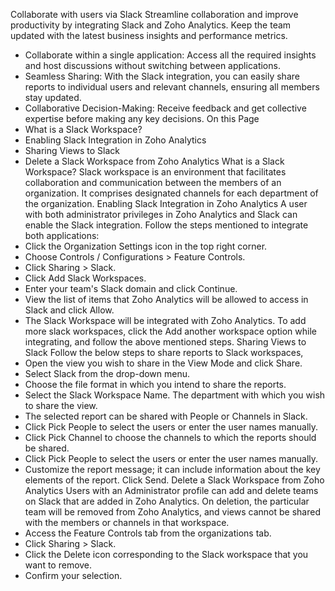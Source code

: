 Collaborate with users via Slack
Streamline collaboration and improve productivity by integrating Slack and Zoho Analytics. Keep the team updated with the latest business insights and performance metrics.
- Collaborate within a single application: Access all the required insights and host discussions without switching between applications.
- Seamless Sharing: With the Slack integration, you can easily share reports to individual users and relevant channels, ensuring all members stay updated.
- Collaborative Decision-Making: Receive feedback and get collective expertise before making any key decisions.
On this Page
- What is a Slack Workspace?
- Enabling Slack Integration in Zoho Analytics
- Sharing Views to Slack
- Delete a Slack Workspace from Zoho Analytics
What is a Slack Workspace?
Slack workspace is an environment that facilitates collaboration and communication between the members of an organization. It comprises designated channels for each department of the organization.
Enabling Slack Integration in Zoho Analytics
A user with both administrator privileges in Zoho Analytics and Slack can enable the Slack integration.
Follow the steps mentioned to integrate both applications:
- Click the Organization Settings icon in the top right corner.
- Choose Controls / Configurations > Feature Controls.
- Click Sharing > Slack.
- Click Add Slack Workspaces.
- Enter your team's Slack domain and click Continue.
- View the list of items that Zoho Analytics will be allowed to access in Slack and click Allow.
- The Slack Workspace will be integrated with Zoho Analytics.
To add more slack workspaces, click the Add another workspace option while integrating, and follow the above mentioned steps.
Sharing Views to Slack
Follow the below steps to share reports to Slack workspaces,
- Open the view you wish to share in the View Mode and click Share.
- Select Slack from the drop-down menu.
- Choose the file format in which you intend to share the reports.
- Select the Slack Workspace Name. The department with which you wish to share the view.
- The selected report can be shared with People or Channels in Slack.
- Click Pick People to select the users or enter the user names manually.
- Click Pick Channel to choose the channels to which the reports should be shared.
- Click Pick People to select the users or enter the user names manually.
- Customize the report message; it can include information about the key elements of the report. Click Send.
Delete a Slack Workspace from Zoho Analytics
Users with an Administrator profile can add and delete teams on Slack that are added in Zoho Analytics. On deletion, the particular team will be removed from Zoho Analytics, and views cannot be shared with the members or channels in that workspace.
- Access the Feature Controls tab from the organizations tab.
- Click Sharing > Slack.
- Click the Delete icon corresponding to the Slack workspace that you want to remove.
- Confirm your selection.